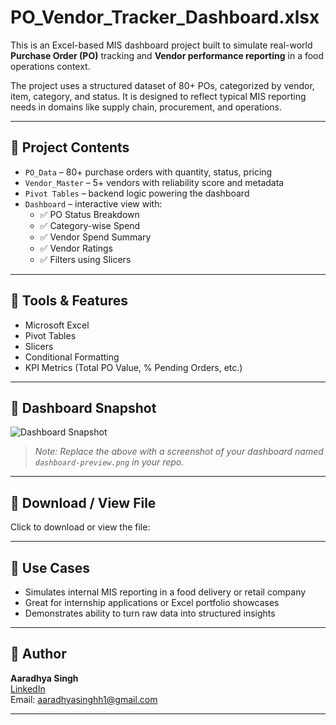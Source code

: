 # PO_Vendor_Tracker_Dashboard.xlsx

This is an Excel-based MIS dashboard project built to simulate real-world **Purchase Order (PO)** tracking and **Vendor performance reporting** in a food operations context.

The project uses a structured dataset of 80+ POs, categorized by vendor, item, category, and status. It is designed to reflect typical MIS reporting needs in domains like supply chain, procurement, and operations.

---

## 📁 Project Contents

- `PO_Data` – 80+ purchase orders with quantity, status, pricing
- `Vendor_Master` – 5+ vendors with reliability score and metadata
- `Pivot Tables` – backend logic powering the dashboard
- `Dashboard` – interactive view with:
  - ✅ PO Status Breakdown
  - ✅ Category-wise Spend
  - ✅ Vendor Spend Summary
  - ✅ Vendor Ratings
  - ✅ Filters using Slicers

---

## 🧰 Tools & Features

- Microsoft Excel  
- Pivot Tables  
- Slicers  
- Conditional Formatting  
- KPI Metrics (Total PO Value, % Pending Orders, etc.)

---

## 📸 Dashboard Snapshot

![Dashboard Snapshot]()

> _Note: Replace the above with a screenshot of your dashboard named `dashboard-preview.png` in your repo._

---

## 🔗 Download / View File

Click to download or view the file:

---

## 📌 Use Cases

- Simulates internal MIS reporting in a food delivery or retail company
- Great for internship applications or Excel portfolio showcases
- Demonstrates ability to turn raw data into structured insights

---

## 👤 Author

**Aaradhya Singh**  
[LinkedIn](https://www.linkedin.com/in/aaradhyasingh24)  
Email: aaradhyasinghh1@gmail.com

---

